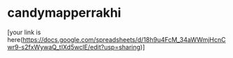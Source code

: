 # candymapperrakhi
[your link is here(https://docs.google.com/spreadsheets/d/18h9u4FcM_34aWWmjHcnCwr9-s2fxWywaQ_tIXd5wclE/edit?usp=sharing)]
